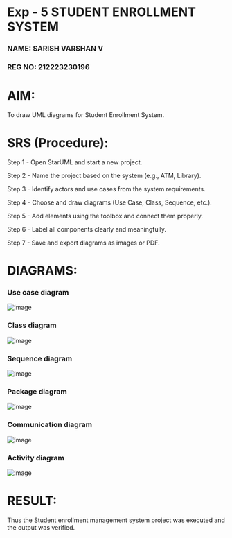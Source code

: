 # Exp - 5 STUDENT ENROLLMENT SYSTEM

### NAME: SARISH VARSHAN V
### REG NO: 212223230196

# AIM:

To draw UML diagrams for Student Enrollment System.

# SRS (Procedure):

Step 1 - Open StarUML and start a new project.

Step 2 - Name the project based on the system (e.g., ATM, Library).

Step 3 - Identify actors and use cases from the system requirements.

Step 4 - Choose and draw diagrams (Use Case, Class, Sequence, etc.).

Step 5 - Add elements using the toolbox and connect them properly.

Step 6 - Label all components clearly and meaningfully.

Step 7 - Save and export diagrams as images or PDF.


# DIAGRAMS:

### Use case diagram

![image](https://github.com/user-attachments/assets/f506bd02-315e-46b7-a620-42ea21ebc6bd)


### Class diagram

![image](https://github.com/user-attachments/assets/95560da3-3b5f-4a21-acf9-f00ac2a4ccd6)


### Sequence diagram

![image](https://github.com/user-attachments/assets/3425ca78-5cd4-4cb7-9d26-b32913e41e63)


### Package diagram

![image](https://github.com/user-attachments/assets/40d2ffb8-4c10-4a99-9d3e-77b857c937f9)


### Communication diagram

![image](https://github.com/user-attachments/assets/4f5f12f0-7190-4a85-b2e4-2c03a6302b98)


### Activity diagram

![image](https://github.com/user-attachments/assets/7bbc18e1-c6a7-4bd3-a45c-51e797e68b18)



# RESULT:

Thus the Student enrollment management system project was executed and the output was verified.
